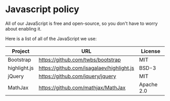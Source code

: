 # Javascript policy

All of our JavaScript is free and open-source, so you don't have to
worry about enabling it.

Here is a list of all of the JavaScript we use:

| Project      | URL                                       | License    |
| ------------ | ----------------------------------------- | ---------- |
| Bootstrap    | https://github.com/twbs/bootstrap         | MIT        |
| highlight.js | https://github.com/isagalaev/highlight.js | BSD-3      |
| jQuery       | https://github.com/jquery/jquery          | MIT        |
| MathJax      | https://github.com/mathjax/MathJax        | Apache 2.0 |

